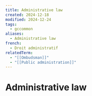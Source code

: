 ```yaml
---
title: Administrative law
created: 2024-12-18
modified: 2024-12-24
tags:
  - gccommon
aliases:
  - Administrative law
french:
  - Droit administratif
relatedTerm:
  - "[[Ombudsman]]"
  - "[[Public administration]]"
---
```

# Administrative law
